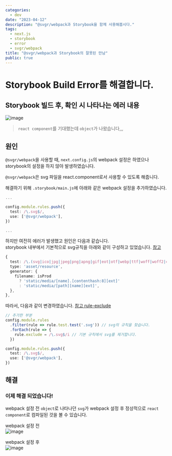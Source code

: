 ```yaml
---
categories:
  - dev
date: "2023-04-12"
description: "@svgr/webpack과 Storybook을 함께 사용해봅시다."
tags:
  - next.js
  - storybook
  - error
  - svgr/webpack
title: "@svgr/webpack과 Storybook의 잘못된 만남"
public: true
---
```


# Storybook Build Error를 해결합니다.

## Storybook 빌드 후, 확인 시 나타나는 에러 내용
![image](https://user-images.githubusercontent.com/84620459/231258728-1513cb13-981b-469e-a65b-99417459079c.png)
> `react component`를 기대했는데 `object`가 나왔습니다,,,  
  
  
## 원인
`@svgr/webpack`을 사용할 때, `next.config.js`의 webpack 설정은 하였으나 storybook의 설정을 하지 않아 발생하였습니다.   
  
`@svgr/webpack`은 svg 파일을 react.component로서 사용할 수 있도록 해줍니다.  

해결하기 위해 `.storybook/main.js`에 아래와 같은 webpack 설정을 추가하였습니다.
```typescript
...

config.module.rules.push({
  test: /\.svg$/,
  use: ['@svgr/webpack'],
})

...
```
하지만 여전히 에러가 발생했고 원인은 다음과 같습니다.  
storybook 내부에서 기본적으로 svg규칙을 아래와 같이 구성하고 있었습니다. [참고](https://github.com/storybookjs/storybook/blob/next/code/lib/builder-webpack5/src/preview/base-webpack.config.ts#L54-L62)
```typescript
{
  test: /\.(svg|ico|jpg|jpeg|png|apng|gif|eot|otf|webp|ttf|woff|woff2|cur|ani|pdf)(\?.*)?$/,
  type: 'asset/resource',
  generator: {
    filename: isProd
      ? 'static/media/[name].[contenthash:8][ext]'
      : 'static/media/[path][name][ext]',
  },
},
```
따라서, 다음과 같이 변경하였습니다. [참고 rule-exclude](https://webpack.kr/configuration/module/#ruleexclude)
```typescript
// 추가한 부분
config.module.rules
  .filter(rule => rule.test.test('.svg')) // svg의 규칙을 찾습니다.
  .forEach(rule => {
    rule.exclude = /\.svg$/i // 기본 규칙에서 svg를 제거합니다.
  })

config.module.rules.push({
  test: /\.svg$/,
  use: ['@svgr/webpack'],
})
```


## 해결
### 이제 해결 되었습니다!  
webpack 설정 전 `object`로 나타나던 `svg`가 webpack 설정 후 정상적으로 `react component`로 컴파일된 것을 볼 수 있습니다.

webpack 설정 전   
![image](https://user-images.githubusercontent.com/84620459/231258640-cbb687b3-55a3-45e1-b0e5-6099ee9ade59.png)

webpack 설정 후  
![image](https://user-images.githubusercontent.com/84620459/231258240-e28dbe99-37b2-4841-ba77-3f715b9387dc.png)
